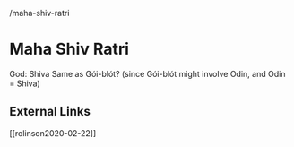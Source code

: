 /maha-shiv-ratri

# Maha Shiv Ratri
  God: Shiva
  Same as Gói-blót? (since Gói-blót might involve Odin, and Odin = Shiva)

## External Links
[[rolinson2020-02-22]]